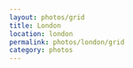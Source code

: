 ```yaml
---
layout: photos/grid
title: London
location: london
permalink: photos/london/grid
category: photos
---
```

